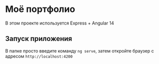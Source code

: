 # Моё портфолио
В этом проекте используется Express + Angular 14

## Запуск приложения
В папке просто введите команду `ng serve`, затем откройте браузер с адресом `http://localhost:4200`
